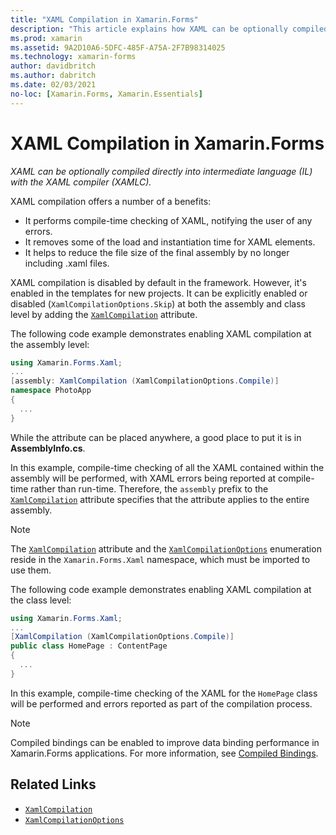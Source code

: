```yaml
---
title: "XAML Compilation in Xamarin.Forms"
description: "This article explains how XAML can be optionally compiled directly into intermediate language (IL) with the Xamarin.Forms XAML compiler (XAMLC)."
ms.prod: xamarin
ms.assetid: 9A2D10A6-5DFC-485F-A75A-2F7B98314025
ms.technology: xamarin-forms
author: davidbritch
ms.author: dabritch
ms.date: 02/03/2021
no-loc: [Xamarin.Forms, Xamarin.Essentials]
---
```


# XAML Compilation in Xamarin.Forms

_XAML can be optionally compiled directly into intermediate language (IL) with the XAML compiler (XAMLC)._

XAML compilation offers a number of a benefits:

- It performs compile-time checking of XAML, notifying the user of any errors.
- It removes some of the load and instantiation time for XAML elements.
- It helps to reduce the file size of the final assembly by no longer including .xaml files.

XAML compilation is disabled by default in the framework. However, it's enabled in the templates for new projects. It can be explicitly enabled or disabled (`XamlCompilationOptions.Skip`) at both the assembly and class level by adding the [`XamlCompilation`](xref:Xamarin.Forms.Xaml.XamlCompilationAttribute) attribute.

The following code example demonstrates enabling XAML compilation at the assembly level:

```csharp
using Xamarin.Forms.Xaml;
...
[assembly: XamlCompilation (XamlCompilationOptions.Compile)]
namespace PhotoApp
{
  ...
}
```

While the attribute can be placed anywhere, a good place to put it is in **AssemblyInfo.cs**.

In this example, compile-time checking of all the XAML contained within the assembly will be performed, with XAML errors being reported at compile-time rather than run-time. Therefore, the `assembly` prefix to the [`XamlCompilation`](xref:Xamarin.Forms.Xaml.XamlCompilationAttribute) attribute specifies that the attribute applies to the entire assembly.

> [!NOTE]
> The [`XamlCompilation`](xref:Xamarin.Forms.Xaml.XamlCompilationAttribute) attribute and the [`XamlCompilationOptions`](xref:Xamarin.Forms.Xaml.XamlCompilationOptions) enumeration reside in the `Xamarin.Forms.Xaml` namespace, which must be imported to use them.

The following code example demonstrates enabling XAML compilation at the class level:

```csharp
using Xamarin.Forms.Xaml;
...
[XamlCompilation (XamlCompilationOptions.Compile)]
public class HomePage : ContentPage
{
  ...
}
```

In this example, compile-time checking of the XAML for the `HomePage` class will be performed and errors reported as part of the compilation process.

> [!NOTE]
> Compiled bindings can be enabled to improve data binding performance in Xamarin.Forms applications. For more information, see [Compiled Bindings](~/xamarin-forms/app-fundamentals/data-binding/compiled-bindings.md).

## Related Links

- [`XamlCompilation`](xref:Xamarin.Forms.Xaml.XamlCompilationAttribute)
- [`XamlCompilationOptions`](xref:Xamarin.Forms.Xaml.XamlCompilationOptions)
